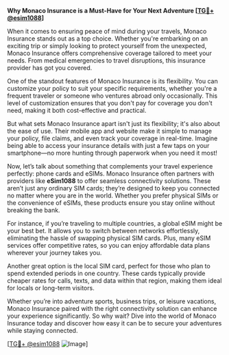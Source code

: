 **Why Monaco Insurance is a Must-Have for Your Next Adventure [[TG💪+ @esim1088](https://t.me/s/esim1088)]**

When it comes to ensuring peace of mind during your travels, Monaco Insurance stands out as a top choice. Whether you're embarking on an exciting trip or simply looking to protect yourself from the unexpected, Monaco Insurance offers comprehensive coverage tailored to meet your needs. From medical emergencies to travel disruptions, this insurance provider has got you covered.

One of the standout features of Monaco Insurance is its flexibility. You can customize your policy to suit your specific requirements, whether you're a frequent traveler or someone who ventures abroad only occasionally. This level of customization ensures that you don't pay for coverage you don't need, making it both cost-effective and practical.

But what sets Monaco Insurance apart isn't just its flexibility; it's also about the ease of use. Their mobile app and website make it simple to manage your policy, file claims, and even track your coverage in real-time. Imagine being able to access your insurance details with just a few taps on your smartphone—no more hunting through paperwork when you need it most!

Now, let’s talk about something that complements your travel experience perfectly: phone cards and eSIMs. Monaco Insurance often partners with providers like **eSim1088** to offer seamless connectivity solutions. These aren’t just any ordinary SIM cards; they’re designed to keep you connected no matter where you are in the world. Whether you prefer physical SIMs or the convenience of eSIMs, these products ensure you stay online without breaking the bank.

For instance, if you’re traveling to multiple countries, a global eSIM might be your best bet. It allows you to switch between networks effortlessly, eliminating the hassle of swapping physical SIM cards. Plus, many eSIM services offer competitive rates, so you can enjoy affordable data plans wherever your journey takes you.

Another great option is the local SIM card, perfect for those who plan to spend extended periods in one country. These cards typically provide cheaper rates for calls, texts, and data within that region, making them ideal for locals or long-term visitors.

Whether you’re into adventure sports, business trips, or leisure vacations, Monaco Insurance paired with the right connectivity solution can enhance your experience significantly. So why wait? Dive into the world of Monaco Insurance today and discover how easy it can be to secure your adventures while staying connected.

[[TG💪+ @esim1088](https://t.me/s/esim1088) ![Image](https://i.postimg.cc/Y0z9fWf4/image.png)]